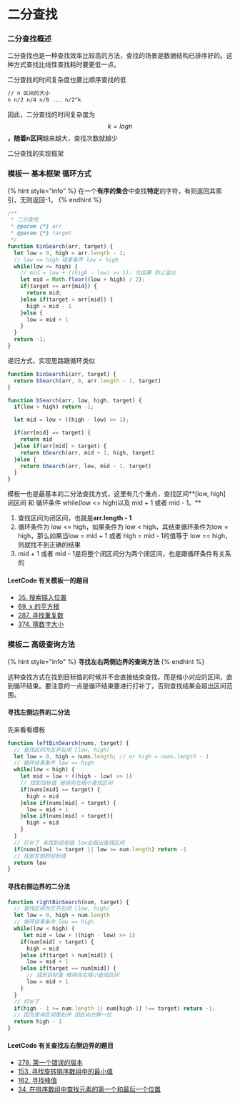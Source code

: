 # 二分查找

### 二分查找概述

二分查找也是一种查找效率比较高的方法，查找的场景是数据结构已排序好的。这种方式查找比线性查找耗时要更低一点。

二分查找的时间复杂度也要比顺序查找的低

```bash
// n 区间的大小
n n/2 n/4 n/8 ... n/2^k 
```

因此，二分查找的时间复杂度为 $$k = logn$$ **，**随着**n区间**越来越大，查找次数就越少

二分查找的实现框架 

### 模板一 基本框架 循环方式  

{% hint style="info" %}
在一个**有序的集合**中查找**特定**的字符，有则返回其索引，无则返回-1。
{% endhint %}

```javascript
/**
 * 二分查找
 * @param {*} arr 
 * @param {*} target 
 */
function binSearch(arr, target) {
  let low = 0, high = arr.length - 1;
  // low <= high 结束条件 low > high
  while(low <= high) {
    // mid = low + ((high - low) >> 1); 位运算 防止溢出
    let mid = Math.floor((low + high) / 2);
    if(target == arr[mid]) {
      return mid;
    }else if(target < arr[mid]) {
      high = mid - 1
    }else {
      low = mid + 1
    }
  }
  return -1;
}
```

递归方式，实现思路跟循环类似

```javascript
function binSearch1(arr, target) {
  return bSearch(arr, 0, arr.length - 1, target)
}

function bSearch(arr, low, high, target) {
  if(low > high) return -1;

  let mid = low + ((high - low) >> 1);

  if(arr[mid] == target) {
    return mid
  }else if(arr[mid] < target) {
    return bSearch(arr, mid + 1, high, target)
  }else {
    return bSearch(arr, low, mid - 1, target)
  }
}
```

模板一也是最基本的二分法查找方式，这里有几个重点，查找区间**\[low, high\] 闭区间 和 循环条件 while\(low &lt;= high\)以及 mid + 1 或者 mid - 1。**

1.  查找区间为闭区间，也就是**arr.length - 1**
2.  循环条件为 low &lt;= high，如果条件为 low &lt; high，其结束循环条件为low = high，那么如果当low =   mid + 1 或者 high = mid - 1的值等于 low == high，则就找不到正确的结果
3.  mid + 1 或者 mid - 1是将整个闭区间分为两个闭区间，也是跟循环条件有关系的

#### LeetCode 有关模板一的题目

* [35. 搜索插入位置](https://leetcode-cn.com/problems/search-insert-position/)
* [69. x 的平方根](https://leetcode-cn.com/problems/sqrtx/)
* [287. 寻找重复数](https://leetcode-cn.com/problems/find-the-duplicate-number/)
* [374. 猜数字大小](https://leetcode-cn.com/problems/guess-number-higher-or-lower/)

### **模板二 高级查询方法** 

{% hint style="info" %}
**寻找左右两侧边界的查询方法**
{% endhint %}

这种查找方式在找到目标值的时候并不会直接结束查找，而是缩小对应的区间，直到循环结束。要注意的一点是循环结束要进行打补丁，否则查找结果会超出区间范围。

#### 寻找左侧边界的二分法

先来看看模板

```javascript
function leftBinSearch(nums, target) {
  // 查找区间为左开右闭 [low, high)
  let low = 0, high = nums.length; // or high = nums.length - 1
  // 循环结束条件 low == high
  while(low < high) {
    let mid = low + ((high - low) >> 1)
    // 找到目标值 继续向左缩小查找区间
    if(nums[mid] == target) {
      high = mid
    }else if(nums[mid] < target) {
      low = mid + 1
    }else if(nums[mid] > target){
      high = mid
    }
  }
  // 打补丁 未找到目标值 low会超出查找区间
  if(nums[low] != target || low >= num.length) return -1
  // 找到左侧的目标值
  return low
}
```



#### 寻找右侧边界的二分法

```javascript
function rightBinSearch(num, target) {
  // 查找区间为左开右闭 [low, high)
  let low = 0, high = num.length
  // 循环结束条件 low == high
  while(low < high) {
     let mid = low + ((high - low) >> 1)
    if(num[mid] > target) {
      high = mid
    }else if(target > num[mid]) {
      low = mid + 1
    }else if(target == num[mid]) {
      // 找到目标值 继续向右缩小查找区间
      low = mid + 1
    }
  }
  // 打补丁
  if(high - 1 >= num.length || num[high-1] !== target) return -1;
  // 因为查询区间是右开 因此向左移一位
  return high - 1
}
```



#### LeetCode 有关查找左右侧边界的题目

* [278. 第一个错误的版本](https://leetcode-cn.com/problems/first-bad-version/)
* [153. 寻找旋转排序数组中的最小值](https://leetcode-cn.com/problems/find-minimum-in-rotated-sorted-array/)
* [162. 寻找峰值](https://leetcode-cn.com/problems/find-peak-element/)
* [34. 在排序数组中查找元素的第一个和最后一个位置](https://leetcode-cn.com/problems/find-first-and-last-position-of-element-in-sorted-array/)

